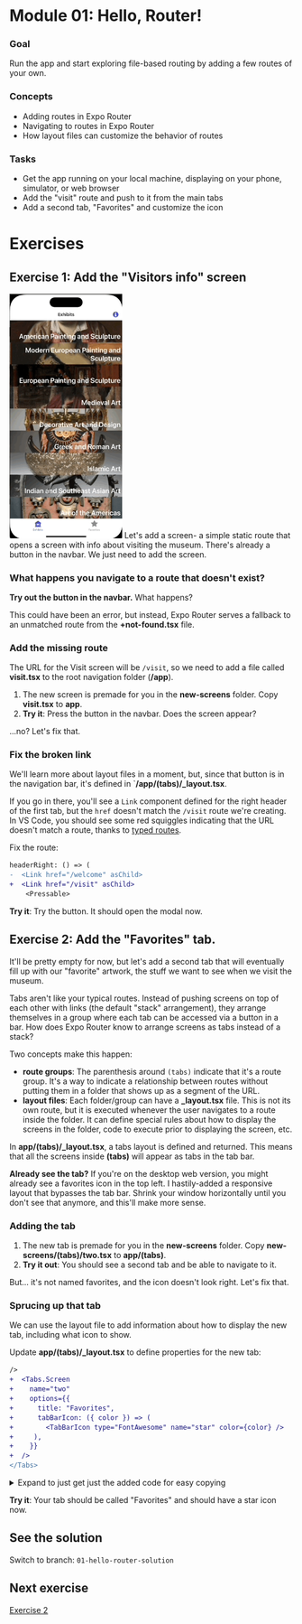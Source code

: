 # Module 01: Hello, Router!

### Goal
Run the app and start exploring file-based routing by adding a few routes of your own.

### Concepts
- Adding routes in Expo Router
- Navigating to routes in Expo Router
- How layout files can customize the behavior of routes

### Tasks
- Get the app running on your local machine, displaying on your phone, simulator, or web browser
- Add the "visit" route and push to it from the main tabs
- Add a second tab, "Favorites" and customize the icon

# Exercises

## Exercise 1: Add the "Visitors info" screen
<img src="./assets/01/add-modal.gif" alt="animated" width="200"/>
Let's add a screen- a simple static route that opens a screen with info about visiting the museum. There's already a button in the navbar. We just need to add the screen.

### What happens you navigate to a route that doesn't exist?
**Try out the button in the navbar.** What happens?

This could have been an error, but instead, Expo Router serves a fallback to an unmatched route from the **+not-found.tsx** file.

<!-- TODO: unmatched route syntax in template doesn't match docs, investigate: https://docs.expo.dev/router/error-handling/#unmatched-routes -->

### Add the missing route
The URL for the Visit screen will be `/visit`, so we need to add a file called **visit.tsx** to the root navigation folder (**/app**).

1. The new screen is premade for you in the **new-screens** folder. Copy **visit.tsx** to **app**.
2. **Try it**: Press the button in the navbar. Does the screen appear?

...no? Let's fix that.

### Fix the broken link
We'll learn more about layout files in a moment, but, since that button is in the navigation bar, it's defined in `**/app/(tabs)/_layout.tsx**.

If you go in there, you'll see a `Link` component defined for the right header of the first tab, but the `href` doesn't match the `/visit` route we're creating. In VS Code, you should see some red squiggles indicating that the URL doesn't match a route, thanks to [typed routes](https://docs.expo.dev/router/reference/typed-routes/).

Fix the route:

```diff _layout.tsx
headerRight: () => (
-  <Link href="/welcome" asChild>
+  <Link href="/visit" asChild>
    <Pressable>
```

 **Try it**: Try the button. It should open the modal now.

## Exercise 2: Add the "Favorites" tab.
It'll be pretty empty for now, but let's add a second tab that will eventually fill up with our "favorite" artwork, the stuff we want to see when we visit the museum.

Tabs aren't like your typical routes. Instead of pushing screens on top of each other with links (the default "stack" arrangement), they arrange themselves in a group where each tab can be accessed via a button in a bar. How does Expo Router know to arrange screens as tabs instead of a stack?

Two concepts make this happen:
- **route groups**: The parenthesis around `(tabs)` indicate that it's a route group. It's a way to indicate a relationship between routes without putting them in a folder that shows up as a segment of the URL.
- **layout files**: Each folder/group can have a **_layout.tsx** file. This is not its own route, but it is executed whenever the user navigates to a route inside the folder. It can define special rules about how to display the screens in the folder, code to execute prior to displaying the screen, etc.

In **app/(tabs)/_layout.tsx**, a tabs layout is defined and returned. This means that all the screens inside **(tabs)** will appear as tabs in the tab bar.

**Already see the tab?** If you're on the desktop web version, you might already see a favorites icon in the top left. I hastily-added a responsive layout that bypasses the tab bar. Shrink your window horizontally until you don't see that anymore, and this'll make more sense.

### Adding the tab
1. The new tab is premade for you in the **new-screens** folder. Copy **new-screens/(tabs)/two.tsx** to **app/(tabs)**.
2. **Try it out**: You should see a second tab and be able to navigate to it.

But... it's not named favorites, and the icon doesn't look right. Let's fix that.

### Sprucing up that tab
We can use the layout file to add information about how to display the new tab, including what icon to show.

Update **app/(tabs)/_layout.tsx** to define properties for the new tab:
```diff _layout.tsx
/>
+  <Tabs.Screen
+    name="two"
+    options={{
+      title: "Favorites",
+      tabBarIcon: ({ color }) => (
+        <TabBarIcon type="FontAwesome" name="star" color={color} />
+     ),
+    }}
+  />
</Tabs>
```

<details>
  <summary>Expand to just get just the added code for easy copying</summary>

  ```tsx
  <Tabs.Screen
   name="two"
   options={{
    title: "Favorites",
     tabBarIcon: ({ color }) => (
      <TabBarIcon type="FontAwesome" name="star" color={color} />
    ),
   }}
  />
  ```

</details>

**Try it**: Your tab should be called "Favorites" and should have a star icon now.

## See the solution
Switch to branch: `01-hello-router-solution`

## Next exercise
[Exercise 2](02-dynamic-routes.md)
